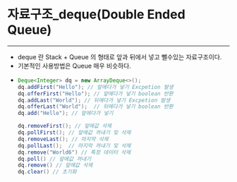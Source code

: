 # 자료구조_deque(Double Ended Queue)
---
* deque 란 Stack + Queue 의 형태로 앞과 뒤에서 넣고 뺄수있는 자료구조이다.
* 기본적인 사용방법은 Queue 매우 비슷하다.
* ```java
  Deque<Integer> dq = new ArrayDeque<>();
  dq.addFirst("Hello"); // 앞에다가 넣기 Excpetion 발생
  dq.offerFirst("Hello"); // 앞에다가 넣기 boolean 반환
  dq.addLast("World"); // 뒤에다가 넣기 Excpetion 발생
  dq.offerLast("World");  // 뒤에다가 넣기 boolean 반환
  dq.add("Hello"); // 앞에다가 넣기
  
  dq.removeFirst(); // 앞에값 삭제
  dq.pollFirst(); // 앞에값 꺼내기 및 삭제
  dq.removeLast(); // 마지막 삭제
  dq.pollLast();  // 마지막 꺼내기 및 삭제
  dq.remove("World6") // 특정 데이터 삭제
  dq.poll() // 앞에값 꺼내기
  dq.remove() // 앞에값 삭제
  dq.clear() // 초기화
